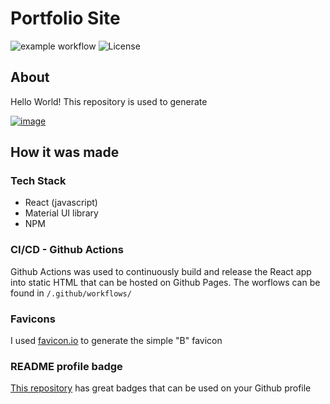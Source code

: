# Portfolio Site

![example workflow](https://github.com/brandonmkunkel/brandonmkunkel.github.io/actions/workflows/build_deploy.yml/badge.svg)
![License](https://img.shields.io/github/license/brandonmkunkel/brandonmkunkel.github.io)

## About

Hello World! This repository is used to generate

[![image](https://img.shields.io/badge/LinkedIn-0077B5?style=for-the-badge&logo=linkedin&logoColor=white)](https://www.linkedin.com/in/brandon-kunkel/)

## How it was made

### Tech Stack

* React (javascript)
* Material UI library
* NPM

### CI/CD - Github Actions

Github Actions was used to continuously build and release the React app into static HTML
that can be hosted on Github Pages. The worflows can be found in `/.github/workflows/`

### Favicons

I used [favicon.io](https://favicon.io/favicon-generator/) to generate the simple "B" favicon

### README profile badge

[This repository](https://github.com/alexandresanlim/Badges4-README.md-Profile) has great badges that can be used on your Github profile
